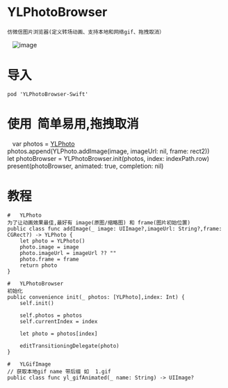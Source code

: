 # YLPhotoBrowser

    仿微信图片浏览器(定义转场动画、支持本地和网络gif、拖拽取消）                                     

    ![image](https://github.com/February12/YLPhotoBrowser/tree/master/READMEShow/动画.gif)

# 导入                                                                
    pod 'YLPhotoBrowser-Swift'

# 使用  简单易用,拖拽取消                                                                                     
    var photos = [YLPhoto]()                                                                                          
    photos.append(YLPhoto.addImage(image, imageUrl: nil, frame: rect2))                                                    
    let photoBrowser = YLPhotoBrowser.init(photos, index: indexPath.row)                                      
    present(photoBrowser, animated: true, completion: nil)

# 教程       

    #   YLPhoto                                      
    为了让动画效果最佳,最好有 image(原图/缩略图) 和 frame(图片初始位置)                                           
    public class func addImage(_ image: UIImage?,imageUrl: String?,frame: CGRect?) -> YLPhoto {
        let photo = YLPhoto()
        photo.image = image
        photo.imageUrl = imageUrl ?? ""
        photo.frame = frame
        return photo
    }

    #   YLPhotoBrowser                                                 
    初始化
    public convenience init(_ photos: [YLPhoto],index: Int) {
        self.init()
        
        self.photos = photos
        self.currentIndex = index
        
        let photo = photos[index]
        
        editTransitioningDelegate(photo)
    }

    #   YLGifImage
    // 获取本地gif name 带后缀 如  1.gif
    public class func yl_gifAnimated(_ name: String) -> UIImage?       
